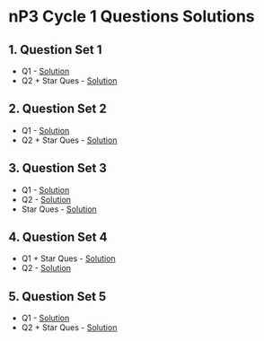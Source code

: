 # nP3 Cycle 1 Questions Solutions 

## 1. Question Set 1

- Q1 - [Solution](https://stackblitz.com/edit/react-uq7fff?file=src/App.js)
- Q2 + Star Ques - [Solution](https://stackblitz.com/edit/react-z1f7mt?file=src/App.js)

## 2. Question Set 2

- Q1 - [Solution](https://stackblitz.com/edit/react-h6w45i?file=src/App.js)
- Q2 + Star Ques - [Solution](https://stackblitz.com/edit/react-zna7td?file=src/App.js)

## 3. Question Set 3

- Q1 - [Solution](https://stackblitz.com/edit/react-ggnklw?file=src/App.js)
- Q2 - [Solution](https://stackblitz.com/edit/react-kptmrg?file=src/App.js)
- Star Ques - [Solution](https://stackblitz.com/edit/react-vq9rbz?file=src/App.js)

## 4. Question Set 4

- Q1 + Star Ques - [Solution](https://stackblitz.com/edit/react-wyw1j3?file=src/App.js)
- Q2 - [Solution](https://stackblitz.com/edit/react-kki2bs?file=src/App.js)

## 5. Question Set 5

- Q1 - [Solution](https://stackblitz.com/edit/react-c5nr98?file=src/App.js)
- Q2 + Star Ques - [Solution](https://codesandbox.io/s/np3-q3-7sny55?file=/src/App.jsx)
